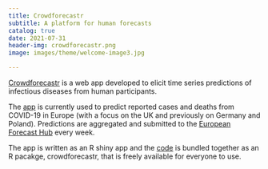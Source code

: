 ```yaml
---
title: Crowdforecastr 
subtitle: A platform for human forecasts
catalog: true
date: 2021-07-31
header-img: crowdforecastr.png
image: images/theme/welcome-image3.jpg

---
```


[Crowdforecastr](https://crowdforecastr.org) is a web app developed to elicit time series predictions of infectious diseases from human participants. 

The [app](http://app.crowdforecastr.org) is currently used to predict reported cases and deaths from COVID-19 in Europe (with a focus on the UK and previously on Germany and Poland). Predictions are aggregated and submitted to the [European Forecast Hub](https://covid19forecasthub.eu/) every week. 

The app is written as an R shiny app and the [code](https://github.com/epiforecasts/crowdforecastr) is bundled together as an R pacakge, crowdforecastr, that is freely available for everyone to use. 
